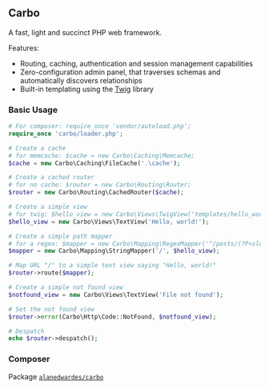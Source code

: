## Carbo

A fast, light and succinct PHP web framework.

Features:
* Routing, caching, authentication and session management capabilities
* Zero-configuration admin panel, that traverses schemas and automatically discovers relationships
* Built-in templating using the [Twig](https://github.com/fabpot/Twig) library

### Basic Usage

```php
# For composer: require_once 'vendor/autoload.php';
require_once 'carbo/loader.php';

# Create a cache
# for memcache: $cache = new Carbo\Caching\Memcache;
$cache = new Carbo\Caching\FileCache('.\cache');

# Create a cached router
# for no cache: $router = new Carbo\Routing\Router;
$router = new Carbo\Routing\CachedRouter($cache);

# Create a simple view
# for twig: $hello_view = new Carbo\Views\TwigView('templates/hello_world.html');
$hello_view = new Carbo\Views\TextView('Hello, world!');

# Create a simple path mapper
# for a regex: $mapper = new Carbo\Mapping\RegexMapper('^/posts/(?P<slug>.*)/$', $this->hello_view);
$mapper = new Carbo\Mapping\StringMapper('/', $hello_view);

# Map URL "/" to a simple text view saying "Hello, world!"
$router->route($mapper);

# Create a simple not found view
$notfound_view = new Carbo\Views\TextView('File not found');

# Set the not found view
$router->error(Carbo\Http\Code::NotFound, $notfound_view);

# Despatch
echo $router->despatch();
```

### Composer
Package [`alanedwardes/carbo`](https://packagist.org/packages/alanedwardes/carbo)
